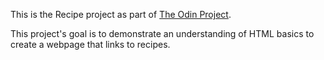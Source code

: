 This is the Recipe project as part of [The Odin Project](https://www.theodinproject.com/lessons/foundations-recipes).

This project's goal is to demonstrate an understanding of HTML basics to create a webpage that links to recipes.